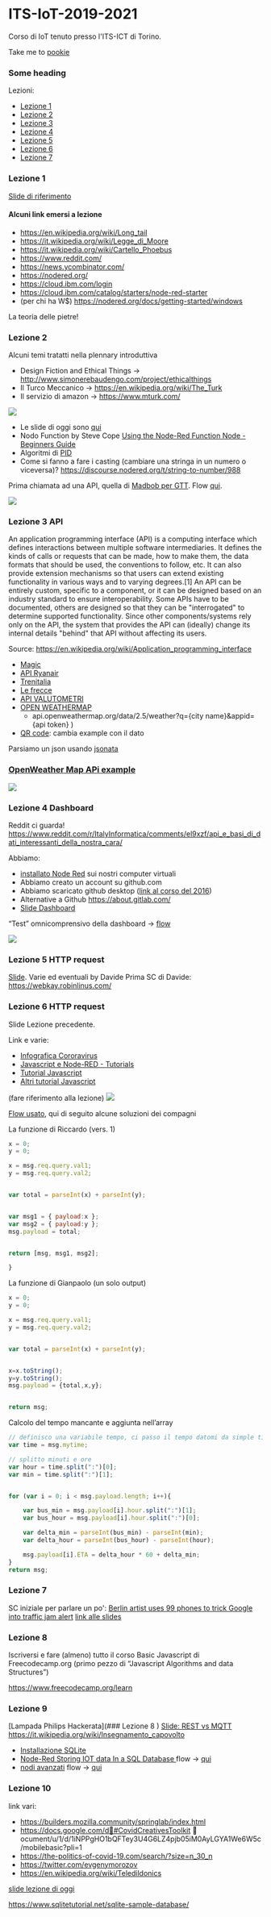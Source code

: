 # ITS-IoT-2019-2021
Corso di IoT tenuto presso l'ITS-ICT di Torino.

Take me to [pookie](#pookie)
### <a name="pookie"></a>Some heading

Lezioni:
* [Lezione 1](#lez1)  
* [Lezione 2](#lez2)  
* [Lezione 3](#lez3)  
* [Lezione 4](#lez4)  
* [Lezione 5](#lez5)  
* [Lezione 6](#lez6)  
* [Lezione 7](#lez7)  


### <a name="lez1"></a>Lezione 1

[Slide di riferimento](https://www.slideshare.net/davide.gomba/audizione-comune-di-torino-fablab-torino-officine-innesto)

#### Alcuni link emersi a lezione
* https://en.wikipedia.org/wiki/Long_tail
* https://it.wikipedia.org/wiki/Legge_di_Moore
* https://it.wikipedia.org/wiki/Cartello_Phoebus
* https://www.reddit.com/  
* https://news.ycombinator.com/
* https://nodered.org/
* https://cloud.ibm.com/login
* https://cloud.ibm.com/catalog/starters/node-red-starter
* (per chi ha W$) https://nodered.org/docs/getting-started/windows

La teoria delle pietre!

### <a name="lez2"></a>Lezione 2

Alcuni temi tratatti nella plennary introduttiva
* Design Fiction and Ethical Things → http://www.simonerebaudengo.com/project/ethicalthings
* Il Turco Meccanico → https://en.wikipedia.org/wiki/The_Turk
* Il servizio di amazon → https://www.mturk.com/

![](https://external-content.duckduckgo.com/iu/?u=https%3A%2F%2Fcdn.vox-cdn.com%2Fthumbor%2FgHsmW1ItL3qFDT2JB5qwaSHaRRY%3D%2F16x15%3A586x395%2F1200x800%2Ffilters%3Afocal(16x15%3A586x395)%2Fcdn.vox-cdn.com%2Fuploads%2Fchorus_image%2Fimage%2F44273352%2FTuerkischer_schachspieler_windisch4.0.0.jpg&f=1&nofb=1)

* Le slide di oggi sono [qui](https://docs.google.com/presentation/d/1Qne9nm0K6w9GlWtO4VBmqTo1pW4Y4vOILFlhFwAxFUk/edit#slide=id.p)
* Nodo Function by Steve Cope [Using the Node-Red Function Node - Beginners Guide](http://www.steves-internet-guide.com/node-red-functions/)
* Algoritmi di [PID](https://it.wikipedia.org/wiki/Controllo_PID)
* Come si fanno a fare i casting (cambiare una stringa in un numero o viceversa)? https://discourse.nodered.org/t/string-to-number/988

Prima chiamata ad una API, quella di [Madbob per GTT](https://gpa.madbob.org/). Flow [qui](https://raw.githubusercontent.com/OfficineArduinoTorino/ITS-IoT-2019-2021/master/madbob.json).

![](https://raw.githubusercontent.com/OfficineArduinoTorino/ITS-IoT-2019-2021/master/img/madbob.jpg)

### <a name="lez3"></a>Lezione 3 API

An application programming interface (API) is a computing interface which defines interactions between multiple software intermediaries. It defines the kinds of calls or requests that can be made, how to make them, the data formats that should be used, the conventions to follow, etc. It can also provide extension mechanisms so that users can extend existing functionality in various ways and to varying degrees.[1] An API can be entirely custom, specific to a component, or it can be designed based on an industry standard to ensure interoperability. Some APIs have to be documented, others are designed so that they can be "interrogated" to determine supported functionality. Since other components/systems rely only on the API, the system that provides the API can (ideally) change its internal details "behind" that API without affecting its users.

Source: https://en.wikipedia.org/wiki/Application_programming_interface

* [Magic](https://api.magicthegathering.io/v1/cards)
* [API Ryanair](https://developer.ryanair.com/discount-api/apis/get/3/discounts
)
* [Trenitalia](https://www.lefrecce.it/msite/api/solutions?origin=MILANO%20CENTRALE&destination=ROMA%20TERMINI&arflag=A&adate=20/12/2019&atime=17&adultno=1&childno=0&direction=A&frecce=false&onlyRegional=false
)
* [Le frecce](https://www.lefrecce.it/msite/api/geolocations/locations?name=%5BINIZIALE%5D)
* [API VALUTOMETRI](https://api.borsinopro.it/api-valutometri.html
)
* [OPEN WEATHERMAP](https://openweathermap.org/)
  + api.openweathermap.org/data/2.5/weather?q={city name}&appid={api token}
)
* [QR code](https://api.qrserver.com/v1/create-qr-code/?size=150x150&data=Example): cambia example con il dato

Parsiamo un json usando [jsonata](https://jsonata.org/)

### [OpenWeather Map APi example](https://raw.githubusercontent.com/OfficineArduinoTorino/ITS-IoT-2019-2021/master/openweathermap.json)
![](https://raw.githubusercontent.com/OfficineArduinoTorino/ITS-IoT-2019-2021/master/img/openweathermap.jpg)

### <a name="lez4"></a>Lezione 4 Dashboard

Reddit ci guarda!
https://www.reddit.com/r/ItalyInformatica/comments/el9xzf/api_e_basi_di_dati_interessanti_della_nostra_cara/

Abbiamo:
* [installato Node Red](https://nodered.org/docs/getting-started/windows
) sui nostri computer virtuali
* Abbiamo creato un account su github.com
* Abbiamo scaricato github desktop ([link al corso del 2016](https://github.com/OfficineArduinoTorino/ITS-Torino-2016
))
* Alternative a Github https://about.gitlab.com/
* [Slide Dashboard](https://github.com/OfficineArduinoTorino/ITS-Torino-2016
)

“Test” omnicomprensivo della dashboard → [flow](https://raw.githubusercontent.com/OfficineArduinoTorino/ITS-IoT-2019-2021/master/dashboard.json)

![](https://raw.githubusercontent.com/OfficineArduinoTorino/ITS-IoT-2019-2021/master/img/dashboard.jpg)

### <a name="lez5"></a>Lezione 5 HTTP request

[Slide](https://docs.google.com/presentation/d/1ddfUe1JQnyBodSQE_kUE52xVkypsvLtywHwXT7ai86g/edit#slide=id.p).
Varie ed eventuali by Davide Prima SC di Davide:
https://webkay.robinlinus.com/

### <a name="lez6"></a>Lezione 6 HTTP request

Slide Lezione precedente.

Link e varie:
* [Infografica Cororavirus](https://gisanddata.maps.arcgis.com/apps/opsdashboard/index.html#/bda7594740fd40299423467b48e9ecf6)
* [Javascript e Node-RED - Tutorials](https://notenoughtech.com/home-automation/nodered-home-automation/nodered-for-beginners-6/)
* [Tutorial Javascript](https://javascript.info/)
* [Altri tutorial Javascript](https://www.codecademy.com/catalog/language/javascript)

(fare riferimento alla lezione)
![](https://raw.githubusercontent.com/OfficineArduinoTorino/ITS-IoT-2019-2021/master/img/api_addizione.PNG)

[Flow usato](https://raw.githubusercontent.com/OfficineArduinoTorino/ITS-IoT-2019-2021/master/api.json), qui di seguito alcune soluzioni dei compagni

La funzione di Riccardo (vers. 1)

```Javascript
x = 0;
y = 0;

x = msg.req.query.val1;
y = msg.req.query.val2;


var total = parseInt(x) + parseInt(y);


var msg1 = { payload:x };
var msg2 = { payload:y };
msg.payload = total;


return [msg, msg1, msg2];

}
```
La funzione di Gianpaolo (un solo output)

```Javascript
x = 0;
y = 0;

x = msg.req.query.val1;
y = msg.req.query.val2;


var total = parseInt(x) + parseInt(y);


x=x.toString();
y=y.toString();
msg.payload = {total,x,y};


return msg;

```

Calcolo del tempo mancante e aggiunta nell’array

```Javascript
// definisco una variabile tempo, ci passo il tempo datomi da simple time
var time = msg.mytime;

// splitto minuti e ore
var hour = time.split(":")[0];
var min = time.split(":")[1];


for (var i = 0; i < msg.payload.length; i++){

	var bus_min = msg.payload[i].hour.split(":")[1];
	var bus_hour = msg.payload[i].hour.split(":")[0];

	var delta_min = parseInt(bus_min) - parseInt(min);
	var delta_hour = parseInt(bus_hour) - parseInt(hour);

	msg.payload[i].ETA = delta_hour * 60 + delta_min;
}
return msg;

```

### <a name="lez7"></a>Lezione 7

SC iniziale per parlare un po':
[Berlin artist uses 99 phones to trick Google into traffic jam alert](https://www.theguardian.com/technology/2020/feb/03/berlin-artist-uses-99-phones-trick-google-maps-traffic-jam-alert)
[link alle slides](https://www.theguardian.com/technology/2020/feb/03/berlin-artist-uses-99-phones-trick-google-maps-traffic-jam-alert)

### <a name="lez8"></a>Lezione 8

Iscriversi e fare (almeno) tutto il corso Basic Javascript di Freecodecamp.org (primo pezzo di “Javascript Algorithms and data Structures”)

https://www.freecodecamp.org/learn

### <a name="lez9"></a>Lezione 9

[Lampada Philips Hackerata](### <a name="lez8"></a>Lezione 8
)
[Slide: REST vs MQTT](https://docs.google.com/presentation/d/1JJfIOieeW-i4tcFvv8gb9dkrZZMkwvsttVugREIzl84/edit)
https://it.wikipedia.org/wiki/Insegnamento_capovolto

* [Installazione SQLite](https://www.youtube.com/watch?v=wXEZZ2JT3-k)
* [Node-Red Storing IOT data In a SQL Database
](https://www.youtube.com/watch?v=d8eeNROMTv0) flow → [qui](http://www.steves-internet-guide.com/download/store-iot-data-in-sqlite-database/)
* [nodi avanzati](https://www.youtube.com/watch?v=bovIZtgL68E&list=PLKYvTRORAnx6a9tETvF95o35mykuysuOw&index=3) flow → [qui](https://raw.githubusercontent.com/OfficineArduinoTorino/ITS-IoT-2019-2021/master/advanced-nodes.json)

### <a name="lez10"></a>Lezione 10

link vari:
* https://builders.mozilla.community/springlab/index.html
* https://docs.google.com/d🧧#CovidCreativesToolkit 🧧ocument/u/1/d/1iNPPgHO1bQFTey3U4G6LZ4pjb05iM0AyLGYA1We6W5c/mobilebasic?pli=1
* https://the-politics-of-covid-19.com/search/?size=n_30_n
* https://twitter.com/evgenymorozov
* https://en.wikipedia.org/wiki/Teledildonics

[slide lezione di oggi](https://docs.google.com/presentation/d/1GUsTC3KX0XQWJwTXbGSkv77btxqk9KHbiMvU6rcu8VE/edit#slide=id.g7283c3c763_0_127)

https://www.sqlitetutorial.net/sqlite-sample-database/
